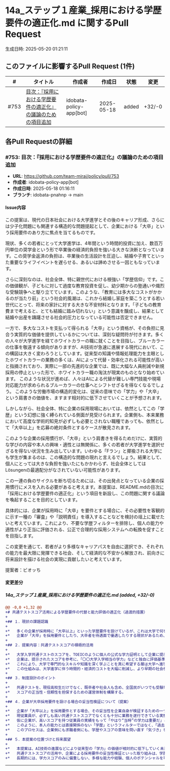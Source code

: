 # 14a_ステップ１産業_採用における学歴要件の適正化.md に関するPull Request

生成日時: 2025-05-20 01:21:11

## このファイルに影響するPull Request (1件)

| # | タイトル | 作成者 | 作成日 | 状態 | 変更 |
|---|---------|--------|--------|------|------|
| #753 | [目次：『採用における学歴要件の適正化』の議論のための項目追加](https://github.com/team-mirai/policy/pull/753) | idobata-policy-app[bot] | 2025-05-18 | added | +32/-0 |

## 各Pull Requestの詳細

### #753: 目次：『採用における学歴要件の適正化』の議論のための項目追加

- **URL**: https://github.com/team-mirai/policy/pull/753
- **作成者**: idobata-policy-app[bot]
- **作成日時**: 2025-05-18 01:16:11
- **ブランチ**: idobata-pnahnp → main

#### Issue内容

この提案は、現代の日本社会における大学進学とその後のキャリア形成、さらには少子化問題にも関連する構造的な問題提起として、企業における「大卒」という採用要件のあり方に焦点を当てるものです。

現状、多くの若者にとって大学進学は、4年間という時間的投資に加え、数百万円単位の奨学金という形で卒業後の経済的負担を強いる大きな決断となっています。この奨学金返済の負担は、卒業後の生活設計を圧迫し、結婚や子育てといった重要なライフイベントを遅らせる、あるいは諦めさせる一因ともなっています。

さらに深刻なのは、社会全体、特に親世代における根強い「学歴信仰」です。この価値観が、子どもに対して過度な教育投資を促し、幼少期からの塾通いや熾烈な受験競争へと駆り立てています。このような、「教育には多大なコストがかかるのが当たり前」という社会的風潮は、これから結婚し家庭を築こうとする若い世代にとって、将来の家計に対する大きな不安材料となります。「子どもの教育費まで考えると、とても結婚に踏み切れない」という意識を醸成し、結果として結婚や出産を躊躇させる社会的圧力となっている可能性は否定できません。

一方で、多大なコストを支払って得られる「大卒」という資格が、その負担に見合う実質的な価値を提供しているかについては、深刻な疑問符が付きます。多くの人々が大学進学を経てホワイトカラーの職に就くことを目指し、ブルーカラーの仕事を敬遠する傾向がありますが、AI技術が急速に進展する現代において、この構図は大きく変わろうとしています。従来型の知識や情報処理能力を主眼としたホワイトカラーの業務の多くは、AIによって代替・効率化される可能性が高いと指摘されており、実際に一部の先進的な企業では、既に大幅な人員削減や新規採用の停止といった形で、ホワイトカラー職の淘汰が現実のものとなり始めています。 このような状況が進めば、人々はAIによる代替が難しい専門技能や現場対応能力が求められるブルーカラーの仕事へとシフトせざるを得なくなるでしょう。 このような労働市場の構造的変化は、従来の意味での「学力」や「大卒」という肩書きの価値を、ますます相対的に低下させていくことが予想されます。

しかしながら、社会全体、特に企業の採用現場においては、依然としてこの「学歴」という幻想に強く縛られている側面が見受けられます。企業側も、本来業務において高度な学術的知見が必ずしも必要とされない職種であっても、依然として「大卒以上」を応募の絶対条件とするケースが散見されます。

このような企業の採用慣行が、「大卒」という肩書きを得るためだけに、実質的な学びの内容や本人の興味・適性とは無関係に、多くの若者が大学進学を選択せざるを得ない状況を生み出しています。いわゆる「Fラン」と揶揄される大学にも学生が集まるのは、この構造的な問題の現れと言えるでしょう。結果として、個人にとっては大きな負担を強いたにもかかわらず、社会全体としては Lösungenの最適配分がなされていない可能性があります。

この一連の負のサイクルを断ち切るためには、その出発点となっている企業の採用慣行にメスを入れる必要があると考えます。本提案は、README.mdの目次に「採用における学歴要件の適正化」という項目を新設し、この問題に関する議論を喚起することを目的としています。

具体的には、企業が採用時に「大卒」を要件とする場合に、その必要性を客観的に示す一種の「審査」や「説明責任」を導入することなどを検討の俎上に載せたいと考えています。これにより、不要な学歴フィルターを排除し、個人の能力や適性がより正当に評価される、公正で合理的な採用システムへの転換を促すことを目指します。

この変更を通じて、若者がより多様なキャリアパスを自由に選択でき、それぞれの能力を最大限に発揮できる社会、そして経済的な不安から解放され、前向きに将来設計を描ける社会の実現に貢献したいと考えています。

提案者：ビオッち

#### 変更差分

##### 14a_ステップ１産業_採用における学歴要件の適正化.md (added, +32/-0)

```diff
@@ -0,0 +1,32 @@
+# 共通テストスコア活用による学歴要件の代替と能力評価の適正化（過渡的措置）
+
+## １．現状の課題認識
+
+*   多くの企業が採用時に「大卒以上」といった学歴要件を設けているが、これは大学で何を専門的に学んだかという「学術的な意味内容」を詳細に問うものではなく、多くの場合、「その大学に入学できる程度の基礎学力があるか」という、入学難易度を手軽な指標として用いた学力フィルターとして機能しているのが実態である。専門的知識を必ずしも必要としない職種も多い中で、このような形式的な学歴要件は、実質的な能力評価から乖離している。
+*   企業が「大卒」を採用要件としたり、大卒者を待遇面で優遇したりする現状があるため、学生は実質的に「大卒」の資格を得ることを半ば強いられる形で、必ずしも自身の興味や適性と合致しない大学・学部に進学し、結果として4年間の時間と数百万円の費用を投じているケースが少なくない。これは個人にとって大きな負担であり、社会全体としても人的資本のミスマッチを生んでいる可能性がある。
+
+## ２．提案内容：共通テストスコアの積極的活用
+
+*   大学入学共通テストのスコアを、TOEICのように個人の公式な学力証明として企業に提示できる制度を創設する。
+*   企業は、提示されたスコアを参考に、「〇〇大学入学相当の学力」などと独自に評価基準を設け、採用選考に活用することができる。
+*   これにより、大学で専門的なスキルや知識を深く学ぶことを真に希望する層は大学へ進学し、一方で、そうでない層は共通テストスコアを活用することで、不要な大学進学を経ずに企業が求める「基礎学力」を証明できるようにする。
+*   この仕組みは、大学進学に伴う時間的・経済的コストを大幅に削減し、より早期の社会参加や、学費以外の自己投資（専門スキル習得など）の機会を創出する。
+
+## ３．制度設計のポイント
+
+*   共通テストを、現役高校生だけでなく、既卒者や社会人も含め、全国民がいつでも受験可能とし、スコアを更新できる仕組みとする（必要性を感じる個人が任意で活用）。
+*   スコアの正当性・信頼性を担保するための運営体制を構築する。
+
+## ４．企業が大卒採用要件を設ける場合の妥当性検証について（提案）
+
+*   企業が「大卒以上」を採用要件とする場合、その妥当性を企業自身が検証するための一つの試みとして、当該企業に勤務する現従業員（一定の職種・勤続年数など、企業が任意に設定）が共通テストを受験し、そのスコア分布を匿名で公開、あるいは採用時の参考情報として活用することを提案する。
+*   現従業員が、必ずしも高い共通テストスコアでなくとも十分に業務を遂行できている実態が明らかになれば、その企業にとって「大卒」という学歴フィルターが本当に必要なのか、あるいはどの程度の学力レベルを求めているのかを客観的に再考する材料となり得る。
+*   仮に企業が、高いスコアを持つ従業員の実績をもって「やはり“当時”の学力は重要だ」と解釈したとしても、それは現時点での学力そのものではなく、「過去に一定レベルまで学力を高められた努力や資質」を評価しているに過ぎない、という認識の転換を促す。
+*   このように、本人の能力とは直接関係のない「学歴」というフィルターではなく、「過去の努力の証明」としてのスコアという、より具体的な指標に置き換えることでさえも、純粋な学力信仰からの脱却に向けた一歩となり得る。
+*   このプロセスは、企業側にも求職者側にも、学歴やスコアの意味を問い直す「気づき」を与え、スコア万能ではない、より本質的な能力評価への移行を促す触媒としての役割も期待される。
+
+## ５．本提案の位置づけと将来展望
+
+*   本提案は、AI技術の進展などにより従来型の「学力」の価値が相対的に低下していく未来を見据えた上で、現在の「学歴信仰」が根強い社会から新しい能力評価軸へと円滑に移行するための、あくまで「橋渡し」としての政策である。
+*   共通テストスコアの活用や、企業による採用要件の妥当性検証といった取り組みは、学歴やスコアの絶対的な価値を相対化し、社会全体の価値観に揺さぶりをかける効果も意図している。
+*   長期的には、学力スコアのみに偏重しない、多様な能力や経験、個人のポテンシャルを可視化し評価する社会システムの構築を目指すべきだが、その過渡期において、学歴に代わる透明性の高い指標を提供しつつ、その指標自身の意味も問い直すことで、不必要な学歴フィルターを是正し、個人の機会均等と企業の合理的な採用活動を支援する。
```

---

